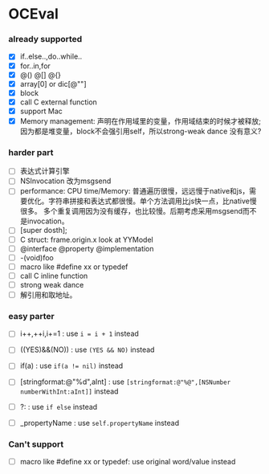 # OCEval

### already supported

* [x] if..else..,do..while..
* [x] for..in,for
* [x] @() @[] @{}
* [x] array[0] or dic[@""]
* [x] block
* [x] call C external function
* [x] support Mac
* [x] Memory management: 声明在作用域里的变量，作用域结束的时候才被释放; 因为都是堆变量，block不会强引用self，所以strong-weak dance 没有意义?

### harder part

* [ ] 表达式计算引擎
* [ ] NSInvocation 改为msgsend
* [ ] performance: CPU time/Memory:  普通遍历很慢，远远慢于native和js，需要优化。字符串拼接和表达式都很慢。单个方法调用比js快一点，比native慢很多。 多个重复调用因为没有缓存，也比较慢。后期考虑采用msgsend而不是invocation。
* [ ] [super dosth];
* [ ] C struct: frame.origin.x  look at YYModel
* [ ] @interface @property @implementation
* [ ] -(void)foo
* [ ] macro like #define xx or typedef
* [ ] call C inline function
* [ ] strong weak dance
* [ ] 解引用和取地址。

### easy parter

* [ ] i++,++i,i+=1 : use `i = i + 1` instead
* [ ] ((YES)&&(NO)) : use `(YES && NO)` instead
* [ ] if(a) : use `if(a != nil)` instead
* [ ] [stringformat:@"%d",aInt] : use `[stringformat:@"%@",[NSNumber numberWithInt:aInt]]` instead
* [ ] ?:   :  use `if else` instead
* [ ] _propertyName :  use `self.propertyName` instead


### Can't support
* [ ] macro like #define xx or typedef:  use original word/value instead
